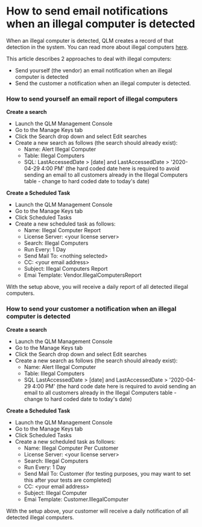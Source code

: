 # How to send email notifications when an illegal computer is detected

When an illegal computer is detected, QLM creates a record of that detection in the system. You can read more about illegal computers [here](https://support.soraco.co/hc/en-us/articles/360042944151).

This article describes 2 approaches to deal with illegal computers:&#x20;

* Send yourself (the vendor) an email notification when an illegal computer is detected
* Send the customer a notification when an illegal computer is detected.

### How to send yourself an email report of illegal computers

**Create a search**

* Launch the QLM Management Console&#x20;
* Go to the Manage Keys tab
* Click the Search drop down and select Edit searches
* Create a new search as follows (the search should already exist):
  * Name: Alert Illegal Computer
  * Table: Illegal Computers
  * SQL: LastAccessedDate > \[date] and LastAccessedDate > '2020-04-29 4:00 PM' (the hard coded date here is required to avoid sending an email to all customers already in the Illegal Computers table - change to hard coded date to today's date)

**Create a Scheduled Task**

* Launch the QLM Management Console&#x20;
* Go to the Manage Keys tab
* Click Scheduled Tasks
* Create a new scheduled task as follows:
  * Name: Illegal Computer Report
  * License Server: \<your license server>
  * Search: Illegal Computers
  * Run Every: 1 Day
  * Send Mail To: \<nothing selected>
  * CC: \<your email address>
  * Subject: Illegal Computers Report
  * Emai Template: Vendor.IllegalComputersReport

With the setup above, you will receive a daily report of all detected illegal computers.

### How to send your customer a notification when an illegal computer is detected

**Create a search**

* Launch the QLM Management Console&#x20;
* Go to the Manage Keys tab
* Click the Search drop down and select Edit searches
* Create a new search as follows (the search should already exist):
  * Name: Alert Illegal Computer
  * Table: Illegal Computers
  * SQL LastAccessedDate > \[date] and LastAccessedDate > '2020-04-29 4:00 PM' (the hard code date here is required to avoid sending an email to all customers already in the Illegal Computers table - change to hard coded date to today's date)

**Create a Scheduled Task**

* Launch the QLM Management Console&#x20;
* Go to the Manage Keys tab
* Click Scheduled Tasks
* Create a new scheduled task as follows:
  * Name: Illegal Computer Per Customer
  * License Server: \<your license server>
  * Search: Illegal Computers
  * Run Every: 1 Day
  * Send Mail To: Customer (for testing purposes, you may want to set this after your tests are completed)
  * CC: \<your email address>
  * Subject: Illegal Computer
  * Emai Template: Customer.IllegalComputer

With the setup above, your customer will receive a daily notification of all detected illegal computers.
